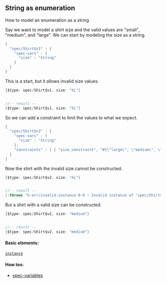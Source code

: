 <!---
  This markdown file was generated. Do not edit.
  -->

## String as enumeration

How to model an enumeration as a string

Say we want to model a shirt size and the valid values are "small", "medium", and "large". We can start by modeling the size as a string.

```java
{
  "spec/Shirt$v1" : {
    "spec-vars" : {
      "size" : "String"
    }
  }
}
```

This is a start, but it allows invalid size values.

```java
{$type: spec/Shirt$v1, size: "XL"}


//-- result --
{$type: spec/Shirt$v1, size: "XL"}
```

So we can add a constraint to limit the values to what we expect.

```java
{
  "spec/Shirt$v2" : {
    "spec-vars" : {
      "size" : "String"
    },
    "constraints" : [ [ "size_constraint", "#{\"large\", \"medium\", \"small\"}.contains?(size)" ] ]
  }
}
```

Now the shirt with the invalid size cannot be constructed.

```java
{$type: spec/Shirt$v2, size: "XL"}


//-- result --
[:throws "h-err/invalid-instance 0-0 : Invalid instance of 'spec/Shirt$v2', violates constraints size_constraint"]
```

But a shirt with a valid size can be constructed.

```java
{$type: spec/Shirt$v2, size: "medium"}


//-- result --
{$type: spec/Shirt$v2, size: "medium"}
```

#### Basic elements:

[`instance`](../jadeite-basic-syntax-reference.md#instance)

#### How tos:

* [spec-variables](spec-variables.md)


